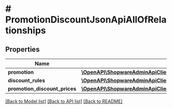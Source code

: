 # # PromotionDiscountJsonApiAllOfRelationships

## Properties

Name | Type | Description | Notes
------------ | ------------- | ------------- | -------------
**promotion** | [**\OpenAPI\ShopwareAdminApiClient\Model\PromotionDiscountJsonApiAllOfRelationshipsPromotion**](PromotionDiscountJsonApiAllOfRelationshipsPromotion.md) |  | [optional]
**discount_rules** | [**\OpenAPI\ShopwareAdminApiClient\Model\PromotionDiscountJsonApiAllOfRelationshipsDiscountRules**](PromotionDiscountJsonApiAllOfRelationshipsDiscountRules.md) |  | [optional]
**promotion_discount_prices** | [**\OpenAPI\ShopwareAdminApiClient\Model\PromotionDiscountJsonApiAllOfRelationshipsPromotionDiscountPrices**](PromotionDiscountJsonApiAllOfRelationshipsPromotionDiscountPrices.md) |  | [optional]

[[Back to Model list]](../../README.md#models) [[Back to API list]](../../README.md#endpoints) [[Back to README]](../../README.md)
